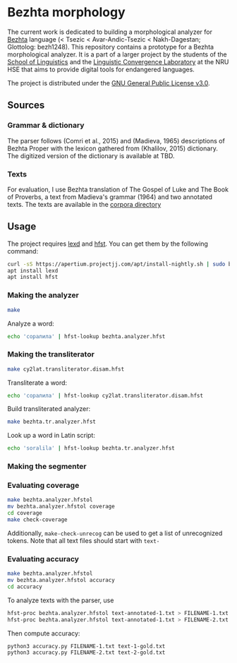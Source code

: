 # Bezhta morphology
The current work is dedicated to building a morphological analyzer for [Bezhta](https://en.wikipedia.org/wiki/Bezhta_language) language (< Tsezic < Avar-Andic-Tsezic < Nakh-Dagestan; Glottolog: bezh1248). This repository contains a prototype for a Bezhta morphological analyzer. It is a part of a larger project by the students of the [School of Linguistics](https://ling.hse.ru/en/) and the [Linguistic Convergence Laboratory](https://ilcl.hse.ru/en/) at the NRU HSE that aims to provide digital tools for endangered languages. 

The project is distributed under the [GNU General Public License v3.0](https://github.com/LingConLab/bezhta-morph/blob/main/LICENSE.txt). 

## Sources
### Grammar & dictionary
The parser follows (Comri et al., 2015) and (Madieva, 1965) descriptions of Bezhta Proper with the lexicon gathered from (Khalilov, 2015) dictionary. The digitized version of the dictionary is available at TBD.
### Texts
For evaluation, I use Bezhta translation of The Gospel of Luke and The Book of Proverbs, a text from Madieva's grammar (1964) and two annotated texts. 
The texts are available in the [corpora directory](https://github.com/LingConLab/bezhta-morph/tree/main/coverage/corpus)

## Usage
The project requires [lexd](https://github.com/apertium/lexd) and [hfst](https://github.com/hfst/hfst). You can get them by the following command: 
```bash
curl -sS https://apertium.projectjj.com/apt/install-nightly.sh | sudo bash
apt install lexd
apt install hfst
```
### Making the analyzer
```bash
make
```
Analyze a word:
```bash
echo 'соралила' | hfst-lookup bezhta.analyzer.hfst
```

### Making the transliterator
```bash
make cy2lat.transliterator.disam.hfst
```
Transliterate a word: 
```bash
echo 'соралила' | hfst-lookup cy2lat.transliterator.disam.hfst

```
Build transliterated analyzer: 
```bash
make bezhta.tr.analyzer.hfst
```
Look up a word in Latin script: 
```bash
echo 'soralila' | hfst-lookup bezhta.tr.analyzer.hfst
```

### Making the segmenter

### Evaluating coverage
```bash
make bezhta.analyzer.hfstol
mv bezhta.analyzer.hfstol coverage
cd coverage
make check-coverage
```
Additionally, `make-check-unrecog` can be used to get a list of unrecognized tokens. Note that all text files should start with `text-`

### Evaluating accuracy
```bash
make bezhta.analyzer.hfstol
mv bezhta.analyzer.hfstol accuracy
cd accuracy
```
To analyze texts with the parser, use 
```bash
hfst-proc bezhta.analyzer.hfstol text-annotated-1.txt > FILENAME-1.txt
hfst-proc bezhta.analyzer.hfstol text-annotated-1.txt > FILENAME-2.txt
```
Then compute accuracy:
```bash
python3 accuracy.py FILENAME-1.txt text-1-gold.txt
python3 accuracy.py FILENAME-2.txt text-2-gold.txt
```
### 
